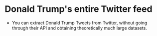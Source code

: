 # Donald Trump's entire Twitter feed

- You can extract Donald Trump Tweets from Twitter, without going through their API and obtaining theoretically much large datasets.

